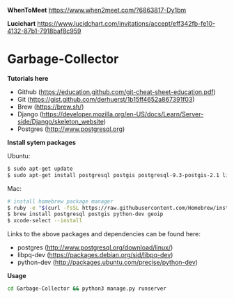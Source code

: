 **WhenToMeet**
https://www.when2meet.com/?6863817-Dy1bm

**Lucichart**
https://www.lucidchart.com/invitations/accept/eff342fb-fe10-4132-87b1-7918baf8c959

# Garbage-Collector
**Tutorials here**
- Github (https://education.github.com/git-cheat-sheet-education.pdf) 
- Git (https://gist.github.com/derhuerst/1b15ff4652a867391f03)
- Brew (https://brew.sh/)
- Django (https://developer.mozilla.org/en-US/docs/Learn/Server-side/Django/skeleton_website)
- Postgres   (http://www.postgresql.org)

**Install sytem packages**

Ubuntu:
```sh
$ sudo apt-get update
$ sudo apt-get install postgresql postgis postgresql-9.3-postgis-2.1 libpq-dev python-dev
```

Mac:
```sh
# install homebrew package manager
$ ruby -e "$(curl -fsSL https://raw.githubusercontent.com/Homebrew/install/master/install)"
$ brew install postgresql postgis python-dev geoip
$ xcode-select --install
```

Links to the above packages and dependencies can be found here:

- postgres   (http://www.postgresql.org/download/linux/)
- libpq-dev  (https://packages.debian.org/sid/libpq-dev)
- python-dev (http://packages.ubuntu.com/precise/python-dev)


**Usage**
```sh
cd Garbage-Collector && python3 manage.py runserver
```
